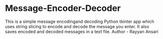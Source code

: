 # Message-Encoder-Decoder
This is a simple message encodingand decoding Python tkinter app which uses string slicing to encode and decode the message you enter. It also saves encoded and decoded messages in a text file.
Author - Rayyan Ansari